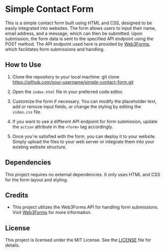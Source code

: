 # Simple Contact Form

This is a simple contact form built using HTML and CSS, designed to be easily integrated into websites. The form allows users to input their name, email address, and a message, which can then be submitted. Upon submission, the form data is sent to the specified API endpoint using the POST method. The API endpoint used here is provided by [Web3Forms](https://web3forms.com/), which facilitates form submissions and handling.

## How to Use

1. Clone the repository to your local machine:
git clone https://github.com/your-username/simple-contact-form.git



2. Open the `index.html` file in your preferred code editor.

3. Customize the form if necessary. You can modify the placeholder text, add or remove input fields, or change the styling by editing the `video.css` file.

4. If you want to use a different API endpoint for form submission, update the `action` attribute in the `<form>` tag accordingly.

5. Once you're satisfied with the form, you can deploy it to your website. Simply upload the files to your web server or integrate them into your existing website structure.

## Dependencies

This project requires no external dependencies. It only uses HTML and CSS for the form layout and styling.

## Credits

- This project utilizes the Web3Forms API for handling form submissions. Visit [Web3Forms](https://web3forms.com/) for more information.

## License

This project is licensed under the MIT License. See the [LICENSE](LICENSE) file for details.
